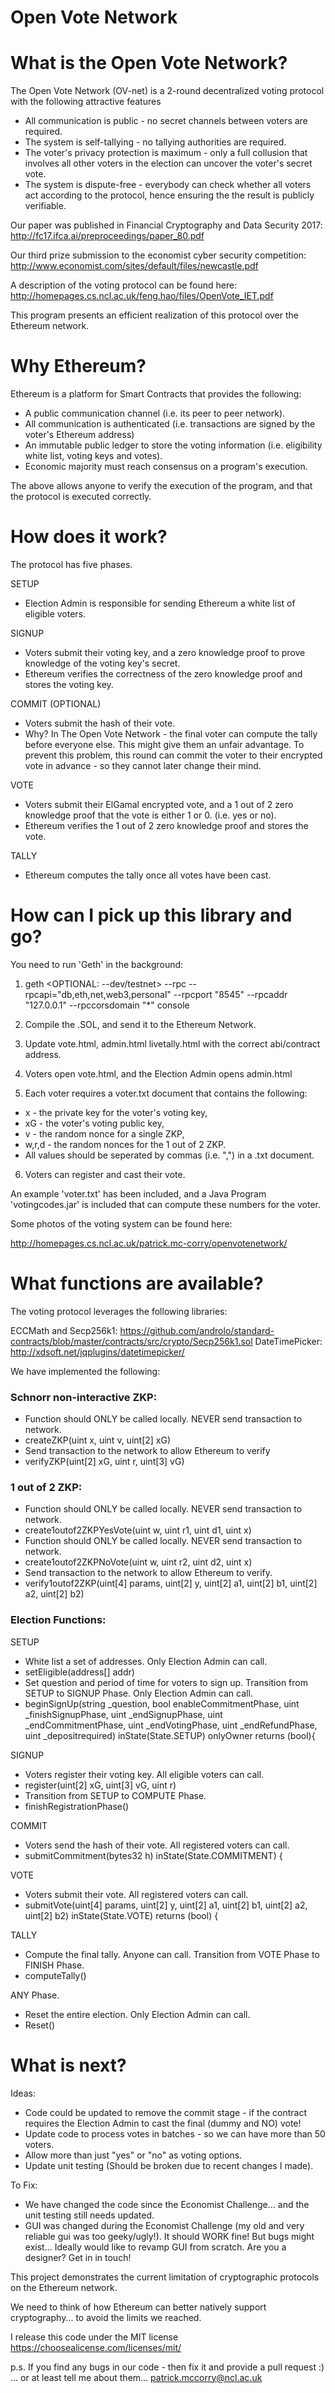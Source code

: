 # Open Vote Network


What is the Open Vote Network?
=========================


The Open Vote Network (OV-net) is a 2-round decentralized voting protocol with the following attractive features

* All communication is public - no secret channels between voters are required.
* The system is self-tallying - no tallying authorities are required.
* The voter's privacy protection is maximum - only a full collusion that involves all other voters in the election can uncover the voter's secret vote.
* The system is dispute-free - everybody can check whether all voters act according to the protocol, hence ensuring the the result is publicly verifiable.

Our paper was published in Financial Cryptography and Data Security 2017:
http://fc17.ifca.ai/preproceedings/paper_80.pdf

Our third prize submission to the economist cyber security competition: http://www.economist.com/sites/default/files/newcastle.pdf

A description of the voting protocol can be found here: http://homepages.cs.ncl.ac.uk/feng.hao/files/OpenVote_IET.pdf

This program presents an efficient realization of this protocol over the Ethereum network.


Why Ethereum?
==============

Ethereum is a platform for Smart Contracts that provides the following:

* A public communication channel (i.e. its peer to peer network).
* All communication is authenticated (i.e. transactions are signed by the voter's Ethereum address)
* An immutable public ledger to store the voting information (i.e. eligibility white list, voting keys and votes).
* Economic majority must reach consensus on a program's execution.

The above allows anyone to verify the execution of the program, and that the protocol is executed correctly.

How does it work?
================

The protocol has five phases.

SETUP

- Election Admin is responsible for sending Ethereum a white list of eligible voters.

SIGNUP

- Voters submit their voting key, and a zero knowledge proof to prove knowledge of the voting key's secret.
- Ethereum verifies the correctness of the zero knowledge proof and stores the voting key.

COMMIT (OPTIONAL)

- Voters submit the hash of their vote.
- Why? In The Open Vote Network - the final voter can compute the tally before everyone else. This might give them an unfair advantage. To prevent this problem, this round can commit the voter to their encrypted vote in advance - so they cannot later change their mind.

VOTE

- Voters submit their ElGamal encrypted vote, and a 1 out of 2 zero knowledge proof that the vote is either 1 or 0. (i.e. yes or no).
- Ethereum verifies the 1 out of 2 zero knowledge proof and stores the vote.

TALLY

- Ethereum computes the tally once all votes have been cast.

How can I pick up this library and go?
=====================================

You need to run 'Geth' in the background:

1. geth <OPTIONAL: --dev/testnet> --rpc --rpcapi="db,eth,net,web3,personal" --rpcport "8545" --rpcaddr "127.0.0.1" --rpccorsdomain "*" console

2. Compile the .SOL, and send it to the Ethereum Network.

3. Update vote.html, admin.html livetally.html with the correct abi/contract address.

4. Voters open vote.html, and the Election Admin opens admin.html

5. Each voter requires a voter.txt document that contains the following:
 * x - the private key for the voter's voting key,
 * xG - the voter's voting public key,
 * v - the random nonce for a single ZKP,
 * w,r,d - the random nonces for the 1 out of 2 ZKP.
 * All values should be seperated by commas (i.e. ",") in a .txt document.

6. Voters can register and cast their vote.

An example 'voter.txt' has been included, and a Java Program 'votingcodes.jar' is included that can compute these numbers for the voter.

Some photos of the voting system can be found here:

http://homepages.cs.ncl.ac.uk/patrick.mc-corry/openvotenetwork/

What functions are available?
==============================

The voting protocol leverages the following libraries:

ECCMath and Secp256k1: https://github.com/androlo/standard-contracts/blob/master/contracts/src/crypto/Secp256k1.sol
DateTimePicker: http://xdsoft.net/jqplugins/datetimepicker/

We have implemented the following:

### Schnorr non-interactive ZKP:

* Function should ONLY be called locally. NEVER send transaction to network.
 * createZKP(uint x, uint v, uint[2] xG)  
* Send transaction to the network to allow Ethereum to verify
 * verifyZKP(uint[2] xG, uint r, uint[3] vG)

### 1 out of 2 ZKP:

* Function should ONLY be called locally. NEVER send transaction to network.
 * create1outof2ZKPYesVote(uint w, uint r1, uint d1, uint x)
* Function should ONLY be called locally. NEVER send transaction to network.
 * create1outof2ZKPNoVote(uint w, uint r2, uint d2, uint x)
* Send transaction to the network to allow Ethereum to verify.
 * verify1outof2ZKP(uint[4] params, uint[2] y, uint[2] a1, uint[2] b1, uint[2] a2, uint[2] b2)

### Election Functions:

SETUP

* White list a set of addresses. Only Election Admin can call.
 * setEligible(address[] addr)
* Set question and period of time for voters to sign up. Transition from SETUP to SIGNUP Phase. Only Election Admin can call.
 *   beginSignUp(string _question, bool enableCommitmentPhase, uint _finishSignupPhase, uint _endSignupPhase, uint _endCommitmentPhase, uint _endVotingPhase, uint _endRefundPhase, uint _depositrequired) inState(State.SETUP) onlyOwner returns (bool){


SIGNUP

* Voters register their voting key. All eligible voters can call.
 * register(uint[2] xG, uint[3] vG, uint r)
* Transition from SETUP to COMPUTE Phase.
 * finishRegistrationPhase()

COMMIT

* Voters send the hash of their vote. All registered voters can call.
* submitCommitment(bytes32 h) inState(State.COMMITMENT) {

VOTE

* Voters submit their vote. All registered voters can call.
 * submitVote(uint[4] params, uint[2] y, uint[2] a1, uint[2] b1, uint[2] a2, uint[2] b2) inState(State.VOTE) returns (bool) {

TALLY

* Compute the final tally. Anyone can call. Transition from VOTE Phase to FINISH Phase.
 * computeTally()

ANY Phase.

* Reset the entire election. Only Election Admin can call.
 * Reset()

What is next?
=============

Ideas:
* Code could be updated to remove the commit stage - if the contract requires the Election Admin to cast the final (dummy and NO) vote!
* Update code to process votes in batches - so we can have more than 50 voters.
* Allow more than just "yes" or "no" as voting options.
* Update unit testing (Should be broken due to recent changes I made).

To Fix:
* We have changed the code since the Economist Challenge... and the unit testing still needs updated.
* GUI was changed during the Economist Challenge (my old and very reliable gui was too geeky/ugly!). It should WORK fine! But bugs might exist... Ideally would like to revamp GUI from scratch. Are you a designer? Get in in touch! 

This project demonstrates the current limitation of cryptographic protocols on the Ethereum network.

We need to think of how Ethereum can better natively support cryptography... to avoid the limits we reached.

I release this code under the MIT license https://choosealicense.com/licenses/mit/

p.s. If you find any bugs in our code - then fix it and provide a pull request :) ... or at least tell me about them... patrick.mccorry@ncl.ac.uk
